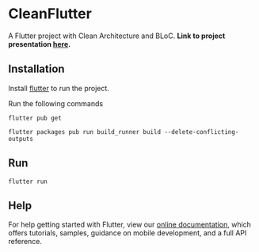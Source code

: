 # CleanFlutter

A Flutter project with Clean Architecture and BLoC. **Link to project presentation [here](https://prezi.com/view/XNsm2gaEECR1xur67XOV/).**

## Installation

Install [flutter](https://flutter.dev/docs/get-started/install) to run the project.

Run the following commands

```flutter
flutter pub get

flutter packages pub run build_runner build --delete-conflicting-outputs
```

## Run

```flutter
flutter run
```

## Help
For help getting started with Flutter, view our
[online documentation](https://flutter.dev/docs), which offers tutorials,
samples, guidance on mobile development, and a full API reference.
